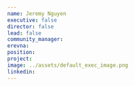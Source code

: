 ```yaml
---
name: Jeremy Nguyen
executive: false
director: false
lead: false
community_manager: 
erevna:    
position:   
project:  
image: ../assets/default_exec_image.png
linkedin: 
---
```

